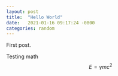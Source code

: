 ```yaml
---
layout: post
title:  "Hello World"
date:   2021-01-16 09:17:24 -0800
categories: random
---
```


First post.

Testing math $$E = \gamma mc^2$$

